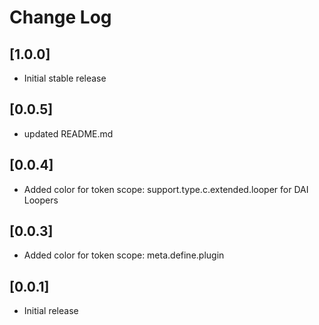 # Change Log

<!-- Check [Keep a Changelog](http://keepachangelog.com/) for recommendations on how to structure this file. -->

## [1.0.0]

- Initial stable release

## [0.0.5]

- updated README.md

## [0.0.4]

- Added color for token scope: support.type.c.extended.looper for DAI Loopers

## [0.0.3]

- Added color for token scope: meta.define.plugin

## [0.0.1]

- Initial release

